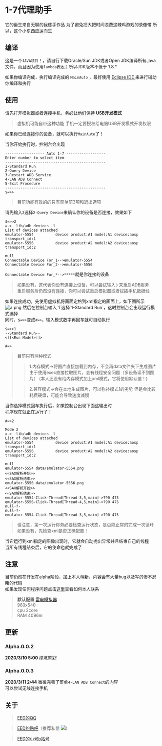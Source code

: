 # 1-7代理助手
它的诞生来自无聊的我练手作品
为了避免把大把时间浪费这辣鸡游戏的录像带
所以，这个小东西应运而生


## 编译
这是一个`JAVA项目`！，请自行下载Oracle/Sun JDK或者Open JDK编译所有.java文件，而且因为使用`lambda表达式` 所以JDK版本不低于 1.8.*   

如果你编译完成，执行编译完成的 `MainAuto` ，最好使用 [ Eclipse IDE ](https://www.eclipse.org/ide/)来进行辅助你编译和执行  

## 使用
请先打开模拟器或者连接手机，务必让他们保持 **USB开发模式**  
>虚拟机可能自带这种功能
>手机一定要授权给电脑USB开发模式开发权限

如果你已经连接你的设备，就可以执行`MainAuto`了！  

当你开始执行时，控制台会出现  
```
------------------ Auto 1-7 ------------------
Enter number to select item
----------------------------------------------
1-Standard Run
2-Query Device
3-Restart ADB Service
4-LAN ADB Connect
5-Exit Procedure
----------------------------------------------
$=>>
```
>目前功能有效的的只有菜单前3项和退出选项

请先输入`2`选择`2-Query Device`来确认你的设备是否连接，效果如下  
```
$=>>2
=->  lib/adb devices -l
List of devices attached
emulator-5554          device product:A1 model:A1 device:aosp transport_id:1
emulator-5556          device product:A2 model:A2 device:aosp transport_id:2

null
Connectable Device For_1-->emulator-5554          
Connectable Device For_2-->emulator-5556          
```
`Connectable Device For_*-->*****`就是你连接的设备  
>如果没有，这代表你没有连接上设备，可以尝试输入`3` 来重启ADB服务  
>重启服务后仍然没有连接，你可以尝试重启模拟器或者拔插手机数据线  

如果连接成功，先使用虚拟机将画面定格到xml指定的画面上，如下图所示  
![a.png]([https://thumbnail0.baidupcs.com/thumbnail/e5c3d8944j1df596ebdcc49ff16b0686?fid=3646716251-250528-1063829883958177&rt=pr&sign=FDTAER-DCb740ccc5511e5e8fedcff06b081203-mA5h%2f5O9B60JyL8LrGdxVkkabQA%3d&expires=8h&chkbd=0&chkv=0&dp-logid=1625718706481935778&dp-callid=0&time=1583863200&size=c10000_u10000&quality=90&vuk=3646716251&ft=image](https://thumbnail0.baidupcs.com/thumbnail/e5c3d8944j1df596ebdcc49ff16b0686?fid=3646716251-250528-1063829883958177&rt=pr&sign=FDTAER-DCb740ccc5511e5e8fedcff06b081203-mA5h%2f5O9B60JyL8LrGdxVkkabQA%3d&expires=8h&chkbd=0&chkv=0&dp-logid=1625718706481935778&dp-callid=0&time=1583863200&size=c10000_u10000&quality=90&vuk=3646716251&ft=image))
然后在控制台输入`1`选择`1-Standard Run`，这时控制台会出现运行模式选择  
同时，`$=>>`变成`#=>`，输入模式数字再回车就可自动执行  
```
$=>>1
--Standard Run--
<[[<Run Mode?>]]>

#=>
```
>目前只有两种模式
>>1.内存模式->将图片直接加载到内存，不会再data文件夹下生成图片
>>由于使用exec直接拉取图片，会有线程安全问题（多设备读不到图片）
>>(本人还没有给内存模式加上xml模式，它将使用默认值！)
>
>>2.兼容模式->会在本地生成图片，可以弥补模式1的劣势
>>但是会比较耗费硬盘，可能会导致速度减慢

当你选择模式回车执行后，如果控制台出现下面这输出时  
程序现在就正在运行了！  
```
#=>2

Mode 2
=->  lib/adb devices -l
List of devices attached
emulator-5554          device product:A1 model:A1 device:aosp transport_id:1
emulator-5556          device product:A2 model:A2 device:aosp transport_id:2

null
emulator-5554 data/emulator-5554.png
<<SAX解析开始>>
<<SAX解析结束>>
emulator-5556 data/emulator-5556.png
<<SAX解析开始>>
<<SAX解析结束>>
emulator-5554-Click-Thread[Thread-3,5,main]->790 475
emulator-5556-Click-Thread[Thread-4,5,main]->790 475
null-?-
null-?-
emulator-5554-Click-Thread[Thread-3,5,main]->790 475
```
>请注意，第一次运行你务必要检查运行状态，是否能正常的完成一次循环  
>如果没有，先检查xml是否正确配置！  

当它运行到xml指定的图像出现时，它就会自动抛出异常并且结束自己的线程  
当所有线程结束后，它的使命也就完成了  
## 注意
目前仍然在开发在alpha阶段，加上本人萌新，内容会有大量bug以及写的惨不忍睹的代码    
如果发现任何程序问题点击[这里](#关于)查看如何本人联系
>**默认配置**
>[雷电模拟器](https://www.ldmnq.com/)  
>960x540   
>cpu 2core  
>RAM 4096m  
## 更新
### Alpha.0.0.2
**2020/3/10 5:00**
挖坑剪彩!  

### Alpha.0.0.3
**2020/3/11 2:44**
微微完善了菜单`4-LAN ADB Connect`的内容  
可以尝试无线连接手机
## 关于
>[EED的QQ](https://qm.qq.com/cgi-bin/qm/qr?k=j7M2JipoAMLmWtawY5waUeMeYgu9o1Gn)  

>[EED的贴吧](http://tieba.baidu.com/home/main?un=eefdgsfd)（推荐私信 ![](https://gsp0.baidu.com/5aAHeD3nKhI2p27j8IqW0jdnxx1xbK/tb/editor/images/client/image_emoticon25.png)）

>[EED的小号b站号](https://space.bilibili.com/427751567)
